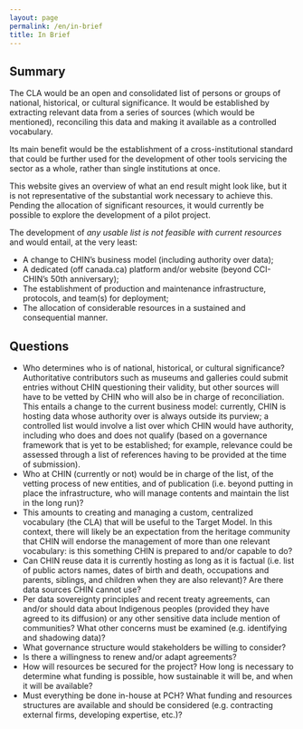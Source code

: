 ```yaml
---
layout: page
permalink: /en/in-brief
title: In Brief
---
```


## Summary

The CLA would be an open and consolidated list of persons or groups of national, historical, or cultural significance. It would be established by extracting relevant data from a series of sources (which would be mentioned), reconciling this data and making it available as a controlled vocabulary.

Its main benefit would be the establishment of a cross-institutional standard that could be further used for the development of other tools servicing the sector as a whole, rather than single institutions at once.

This website gives an overview of what an end result might look like, but it is not representative of the substantial work necessary to achieve this. Pending the allocation of significant resources, it would currently be possible to explore the development of a pilot project.

The development of *any usable list is not feasible with current resources* and would entail, at the very least:

* A change to CHIN’s business model (including authority over data);
* A dedicated (off canada.ca) platform and/or website (beyond CCI-CHIN’s 50th anniversary);
* The establishment of production and maintenance infrastructure, protocols, and team(s) for deployment; 
* The allocation of considerable resources in a sustained and consequential manner. 

## Questions

* Who determines who is of national, historical, or cultural significance? Authoritative contributors such as museums and galleries could submit entries without CHIN questioning their validity, but other sources will have to be vetted by CHIN who will also be in charge of reconciliation. This entails a change to the current business model: currently, CHIN is hosting data whose authority over is always outside its purview; a controlled list would involve a list over which CHIN would have authority, including who does and does not qualify (based on a governance framework that is yet to be established; for example, relevance could be assessed through a list of references having to be provided at the time of submission). 
* Who at CHIN (currently or not) would be in charge of the list, of the vetting process of new entities, and of publication (i.e. beyond putting in place the infrastructure, who will manage contents and maintain the list in the long run)?
* This amounts to creating and managing a custom, centralized vocabulary (the CLA) that will be useful to the Target Model. In this context, there will likely be an expectation from the heritage community that CHIN will endorse the management of more than one relevant vocabulary: is this something CHIN is prepared to and/or capable to do?
* Can CHIN reuse data it is currently hosting as long as it is factual (i.e. list of public actors names, dates of birth and death, occupations and parents, siblings, and children when they are also relevant)? Are there data sources CHIN cannot use?
* Per data sovereignty principles and recent treaty agreements, can and/or should data about Indigenous peoples  (provided they have agreed to its diffusion) or any other sensitive data include mention of communities? What other concerns must be examined (e.g. identifying and shadowing data)?
* What governance structure would stakeholders be willing to consider? 
* Is there a willingness to renew and/or adapt agreements?
* How will resources be secured for the project? How long is necessary to determine what funding is possible, how sustainable it will be, and when it will be available?
* Must everything be done in-house at PCH? What funding and resources structures are available and should be considered (e.g. contracting external firms, developing expertise, etc.)?



